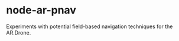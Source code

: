 node-ar-pnav
============

Experiments with potential field-based navigation techniques for the AR.Drone.